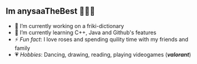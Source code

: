 ## Im anysaaTheBest 🙆🏼‍♀️
- 🔭 I’m currently working on a friki-dictionary
- 🌱 I’m currently learning C++, Java and Github's features
- ⚡ _Fun fact_: I love roses and spending quility time with my friends and family
- 💗 _Hobbies_: Dancing, drawing, reading, playing videogames (***valorant***)

